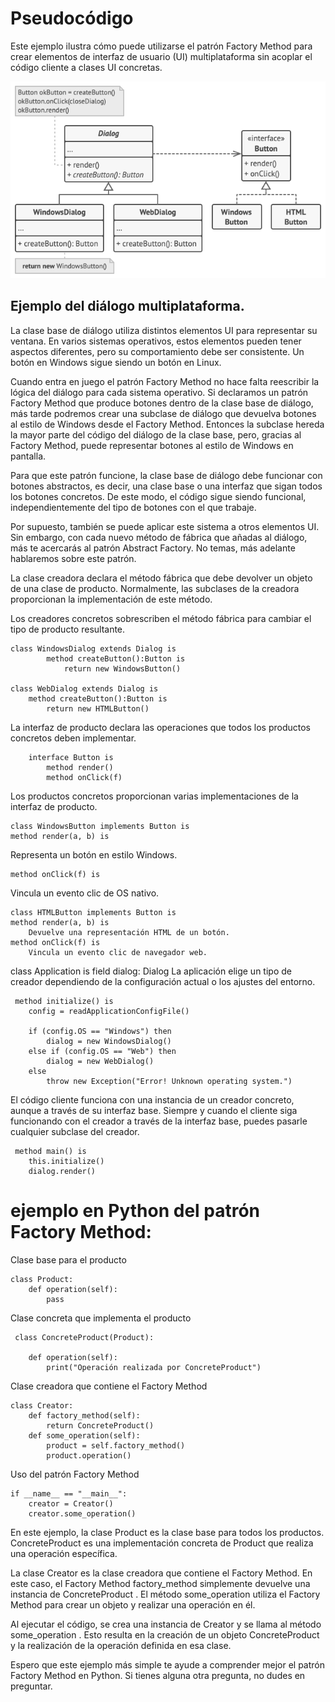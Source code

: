 # Pseudocódigo
Este ejemplo ilustra cómo puede utilizarse el patrón Factory Method para crear elementos de interfaz de usuario (UI) multiplataforma sin acoplar el código cliente a clases UI concretas.


![Alt text](image.png)


 ## Ejemplo del diálogo multiplataforma.

La clase base de diálogo utiliza distintos elementos UI para representar su ventana. En varios sistemas operativos, estos elementos pueden tener aspectos diferentes, pero su comportamiento debe ser consistente. Un botón en Windows sigue siendo un botón en Linux.

Cuando entra en juego el patrón Factory Method no hace falta reescribir la lógica del diálogo para cada sistema operativo. Si declaramos un patrón Factory Method que produce botones dentro de la clase base de diálogo, más tarde podremos crear una subclase de diálogo que devuelva botones al estilo de Windows desde el Factory Method. Entonces la subclase hereda la mayor parte del código del diálogo de la clase base, pero, gracias al Factory Method, puede representar botones al estilo de Windows en pantalla.

Para que este patrón funcione, la clase base de diálogo debe funcionar con botones abstractos, es decir, una clase base o una interfaz que sigan todos los botones concretos. De este modo, el código sigue siendo funcional, independientemente del tipo de botones con el que trabaje.

Por supuesto, también se puede aplicar este sistema a otros elementos UI. Sin embargo, con cada nuevo método de fábrica que añadas al diálogo, más te acercarás al patrón Abstract Factory. No temas, más adelante hablaremos sobre este patrón.

La clase creadora declara el método fábrica que debe devolver
un objeto de una clase de producto. Normalmente, las
subclases de la creadora proporcionan la implementación de
este método.


Los creadores concretos sobrescriben el método fábrica para
cambiar el tipo de producto resultante.

    class WindowsDialog extends Dialog is
            method createButton():Button is
                return new WindowsButton()

    class WebDialog extends Dialog is
        method createButton():Button is
            return new HTMLButton()


La interfaz de producto declara las operaciones que todos los productos concretos deben implementar.

        interface Button is
            method render()
            method onClick(f)

Los productos concretos proporcionan varias implementaciones
 de la interfaz de producto.

    class WindowsButton implements Button is
    method render(a, b) is

Representa un botón en estilo Windows.

    method onClick(f) is
Vincula un evento clic de OS nativo.

    class HTMLButton implements Button is
    method render(a, b) is
        Devuelve una representación HTML de un botón.
    method onClick(f) is
        Vincula un evento clic de navegador web.

class Application is
    field dialog: Dialog
 La aplicación elige un tipo de creador dependiendo de la configuración actual o los ajustes del entorno. 

     method initialize() is
        config = readApplicationConfigFile()

        if (config.OS == "Windows") then
            dialog = new WindowsDialog()
        else if (config.OS == "Web") then
            dialog = new WebDialog()
        else
            throw new Exception("Error! Unknown operating system.")
            
El código cliente funciona con una instancia de un
creador concreto, aunque a través de su interfaz base.
Siempre y cuando el cliente siga funcionando con el creador a través de la interfaz base, puedes pasarle cualquier subclase del creador.

     method main() is
        this.initialize()
        dialog.render()











# ejemplo  en Python del patrón Factory Method:

Clase base para el producto

    class Product:
        def operation(self):
            pass

Clase concreta que implementa el producto

     class ConcreteProduct(Product):

        def operation(self):
            print("Operación realizada por ConcreteProduct")


Clase creadora que contiene el Factory Method

    class Creator:
        def factory_method(self):
            return ConcreteProduct()
        def some_operation(self):
            product = self.factory_method()
            product.operation()


Uso del patrón Factory Method

    if __name__ == "__main__":
        creator = Creator()
        creator.some_operation()



En este ejemplo, la clase  Product  es la clase base para todos los productos.  ConcreteProduct  es una implementación concreta de  Product  que realiza una operación específica. 
 
La clase  Creator  es la clase creadora que contiene el Factory Method. En este caso, el Factory Method  factory_method  simplemente devuelve una instancia de  ConcreteProduct . El método  some_operation  utiliza el Factory Method para crear un objeto y realizar una operación en él. 
 
Al ejecutar el código, se crea una instancia de  Creator  y se llama al método  some_operation . Esto resulta en la creación de un objeto  ConcreteProduct  y la realización de la operación definida en esa clase. 
 
Espero que este ejemplo más simple te ayude a comprender mejor el patrón Factory Method en Python. Si tienes alguna otra pregunta, no dudes en preguntar.